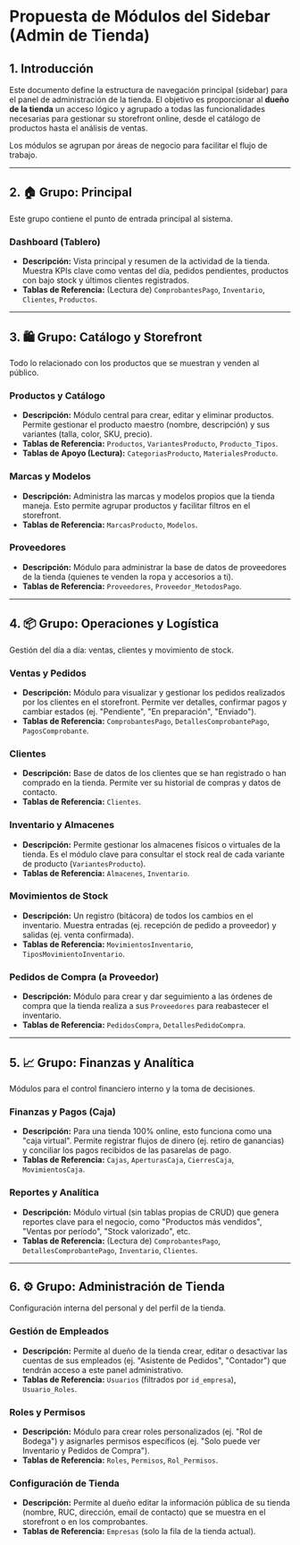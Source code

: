 # Propuesta de Módulos del Sidebar (Admin de Tienda)

## 1. Introducción

Este documento define la estructura de navegación principal (sidebar) para el panel de administración de la tienda. El objetivo es proporcionar al **dueño de la tienda** un acceso lógico y agrupado a todas las funcionalidades necesarias para gestionar su storefront online, desde el catálogo de productos hasta el análisis de ventas.

Los módulos se agrupan por áreas de negocio para facilitar el flujo de trabajo.

---

## 2. 🏠 Grupo: Principal

Este grupo contiene el punto de entrada principal al sistema.

### **Dashboard (Tablero)**

- **Descripción:** Vista principal y resumen de la actividad de la tienda. Muestra KPIs clave como ventas del día, pedidos pendientes, productos con bajo stock y últimos clientes registrados.
- **Tablas de Referencia:** (Lectura de) `ComprobantesPago`, `Inventario`, `Clientes`, `Productos`.

---

## 3. 🛍️ Grupo: Catálogo y Storefront

Todo lo relacionado con los productos que se muestran y venden al público.

### **Productos y Catálogo**

- **Descripción:** Módulo central para crear, editar y eliminar productos. Permite gestionar el producto maestro (nombre, descripción) y sus variantes (talla, color, SKU, precio).
- **Tablas de Referencia:** `Productos`, `VariantesProducto`, `Producto_Tipos`.
- **Tablas de Apoyo (Lectura):** `CategoriasProducto`, `MaterialesProducto`.

### **Marcas y Modelos**

- **Descripción:** Administra las marcas y modelos propios que la tienda maneja. Esto permite agrupar productos y facilitar filtros en el storefront.
- **Tablas de Referencia:** `MarcasProducto`, `Modelos`.

### **Proveedores**

- **Descripción:** Módulo para administrar la base de datos de proveedores de la tienda (quienes te venden la ropa y accesorios a ti).
- **Tablas de Referencia:** `Proveedores`, `Proveedor_MetodosPago`.

---

## 4. 📦 Grupo: Operaciones y Logística

Gestión del día a día: ventas, clientes y movimiento de stock.

### **Ventas y Pedidos**

- **Descripción:** Módulo para visualizar y gestionar los pedidos realizados por los clientes en el storefront. Permite ver detalles, confirmar pagos y cambiar estados (ej. "Pendiente", "En preparación", "Enviado").
- **Tablas de Referencia:** `ComprobantesPago`, `DetallesComprobantePago`, `PagosComprobante`.

### **Clientes**

- **Descripción:** Base de datos de los clientes que se han registrado o han comprado en la tienda. Permite ver su historial de compras y datos de contacto.
- **Tablas de Referencia:** `Clientes`.

### **Inventario y Almacenes**

- **Descripción:** Permite gestionar los almacenes físicos o virtuales de la tienda. Es el módulo clave para consultar el stock real de cada variante de producto (`VariantesProducto`).
- **Tablas de Referencia:** `Almacenes`, `Inventario`.

### **Movimientos de Stock**

- **Descripción:** Un registro (bitácora) de todos los cambios en el inventario. Muestra entradas (ej. recepción de pedido a proveedor) y salidas (ej. venta confirmada).
- **Tablas de Referencia:** `MovimientosInventario`, `TiposMovimientoInventario`.

### **Pedidos de Compra (a Proveedor)**

- **Descripción:** Módulo para crear y dar seguimiento a las órdenes de compra que la tienda realiza a sus `Proveedores` para reabastecer el inventario.
- **Tablas de Referencia:** `PedidosCompra`, `DetallesPedidoCompra`.

---

## 5. 📈 Grupo: Finanzas y Analítica

Módulos para el control financiero interno y la toma de decisiones.

### **Finanzas y Pagos (Caja)**

- **Descripción:** Para una tienda 100% online, esto funciona como una "caja virtual". Permite registrar flujos de dinero (ej. retiro de ganancias) y conciliar los pagos recibidos de las pasarelas de pago.
- **Tablas de Referencia:** `Cajas`, `AperturasCaja`, `CierresCaja`, `MovimientosCaja`.

### **Reportes y Analítica**

- **Descripción:** Módulo virtual (sin tablas propias de CRUD) que genera reportes clave para el negocio, como "Productos más vendidos", "Ventas por período", "Stock valorizado", etc.
- **Tablas de Referencia:** (Lectura de) `ComprobantesPago`, `DetallesComprobantePago`, `Inventario`, `Clientes`.

---

## 6. ⚙️ Grupo: Administración de Tienda

Configuración interna del personal y del perfil de la tienda.

### **Gestión de Empleados**

- **Descripción:** Permite al dueño de la tienda crear, editar o desactivar las cuentas de sus empleados (ej. "Asistente de Pedidos", "Contador") que tendrán acceso a este panel administrativo.
- **Tablas de Referencia:** `Usuarios` (filtrados por `id_empresa`), `Usuario_Roles`.

### **Roles y Permisos**

- **Descripción:** Módulo para crear roles personalizados (ej. "Rol de Bodega") y asignarles permisos específicos (ej. "Solo puede ver Inventario y Pedidos de Compra").
- **Tablas de Referencia:** `Roles`, `Permisos`, `Rol_Permisos`.

### **Configuración de Tienda**

- **Descripción:** Permite al dueño editar la información pública de su tienda (nombre, RUC, dirección, email de contacto) que se muestra en el storefront o en los comprobantes.
- **Tablas de Referencia:** `Empresas` (solo la fila de la tienda actual).
